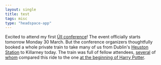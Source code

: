 ```yaml
---
layout: single
title: test
tags: misc
type: "headspace-app"
---
```

Excited to attend my first [Úll conference](http://2015.ull.ie/)! The event officially starts tomorrow Monday 30 March. But the conference organizers thoughtfully booked a whole private train to take many of us from Dublin's [Heuston Station](http://en.wikipedia.org/wiki/Dublin_Heuston_railway_station) to Killarney today. The train was full of fellow attendees, [several](https://twitter.com/settern/status/582161917839564800) of [whom](https://twitter.com/tmaes/status/582194128320106496) compared this ride to the one [at the beginning of Harry Potter](http://harrypotter.wikia.com/wiki/Platform_Nine_and_Three-Quarters).


